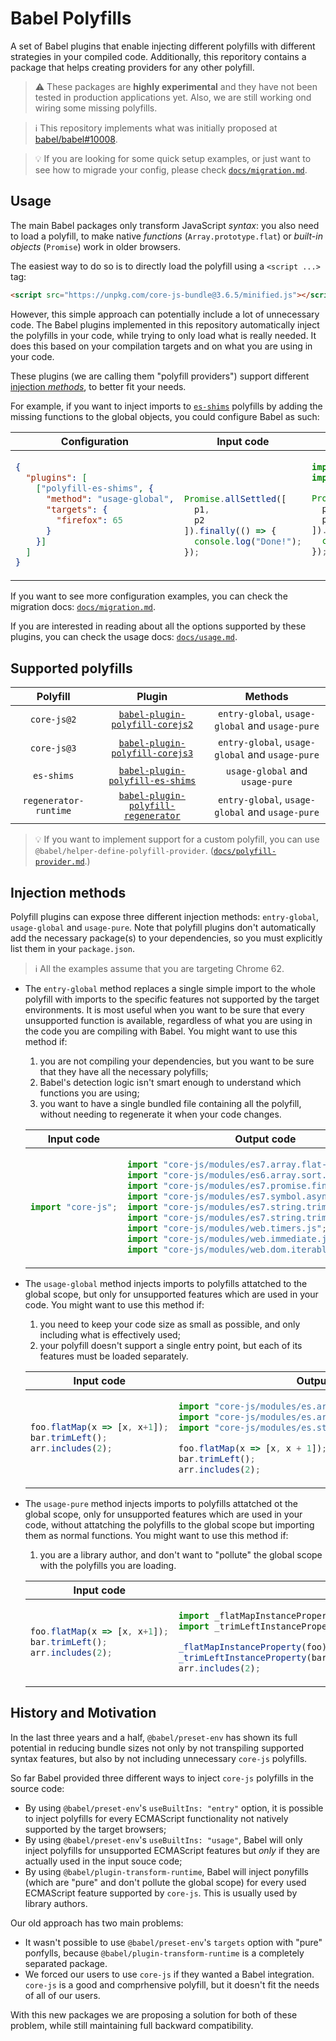 # Babel Polyfills

A set of Babel plugins that enable injecting different polyfills with different strategies in your compiled code.
Additionally, this reporitory contains a package that helps creating providers for any other polyfill.

> ⚠️ These packages are **highly experimental** and they have not been tested in production applications yet. Also, we are still working ond wiring some missing polyfills.

> ℹ️ This repository implements what was initially proposed at [babel/babel#10008](https://github.com/babel/babel/issues/10008).

> 💡 If you are looking for some quick setup examples, or just want to see how to migrade your config, please check [`docs/migration.md`](https://github.com/babel/babel-polyfills/blob/master/docs/migration.md).

## Usage

The main Babel packages only transform JavaScript _syntax_: you also need to load a polyfill, to make native _functions_ (`Array.prototype.flat`) or _built-in objects_ (`Promise`) work in older browsers.

The easiest way to do so is to directly load the polyfill using a `<script ...>` tag:
```html
<script src="https://unpkg.com/core-js-bundle@3.6.5/minified.js"></script>
```

However, this simple approach can potentially include a lot of unnecessary code. The Babel plugins implemented in this repository automatically inject the polyfills in your code, while trying to only load what is really needed. It does this based on your compilation targets and on what you are using in your code.

These plugins (we are calling them "polyfill providers") support different [injection *methods*](#injection-methods), to better fit your needs.

For example, if you want to inject imports to [`es-shims`](https://github.com/es-shims) polyfills by adding the missing functions to the global objects, you could configure Babel as such:

<!-- prettier-ignore-start -->
<table>
<thead><tr>
<th align="center">Configuration</th>
<th align="center">Input code</th>
<th align="center">Output code</th>
</tr></thead>
<tr>
<td>

```json
{
  "plugins": [
    ["polyfill-es-shims", {
      "method": "usage-global",
      "targets": {
        "firefox": 65
      }
    }]
  ]
}
```

</td>
<td>

```js
 
 
 
Promise.allSettled([
  p1,
  p2
]).finally(() => {
  console.log("Done!");
});
 
```

</td>
<td>

```js
import "promise.prototype.finally/auto.js";
import "promise.allsettled/auto.js";

Promise.allSettled([
  p1,
  p2
]).finally(() => {
  console.log("Done!");
});
 
```

</td>
</tr>
</table>
<!-- prettier-ignore-end -->

If you want to see more configuration examples, you can check the migration docs: [`docs/migration.md`](https://github.com/babel/babel-polyfills/blob/master/docs/migration.md).

If you are interested in reading about all the options supported by these plugins, you can check the usage docs: [`docs/usage.md`](https://github.com/babel/babel-polyfills/blob/master/docs/migration.md).

## Supported polyfills

<!--prettier-ignore -->
| Polyfill | Plugin | Methods |
| :------: | :----: | :-----: |
| `core-js@2` | [`babel-plugin-polyfill-corejs2`](./packages/babel-plugin-polyfill-corejs2) | `entry-global`, `usage-global` and `usage-pure` |
| `core-js@3` | [`babel-plugin-polyfill-corejs3`](./packages/babel-plugin-polyfill-corejs3) | `entry-global`, `usage-global` and `usage-pure` |
| `es-shims` | [`babel-plugin-polyfill-es-shims`](./packages/babel-plugin-polyfill-es-shims) | `usage-global` and `usage-pure` |
| `regenerator-runtime` | [`babel-plugin-polyfill-regenerator`](./packages/babel-plugin-polyfill-regenerator) | `entry-global`, `usage-global` and `usage-pure` |

> 💡 If you want to implement support for a custom polyfill, you can use `@babel/helper-define-polyfill-provider`. ([`docs/polyfill-provider.md`](https://github.com/babel/babel-polyfills/blob/master/docs/polyfill-provider.md).)

## Injection methods

Polyfill plugins can expose three different injection methods: `entry-global`, `usage-global` and `usage-pure`.
Note that polyfill plugins don't automatically add the necessary package(s) to your dependencies, so you must explicitly list them in your `package.json`.

> ℹ️ All the examples assume that you are targeting Chrome 62.

- The `entry-global` method replaces a single simple import to the whole polyfill with imports to the specific features not supported by the target environments. It is most useful when you want to be sure that every unsupported function is available, regardless of what you are using in the code you are compiling with Babel. You might want to use this method if:

  1. you are not compiling your dependencies, but you want to be sure that they have all the necessary polyfills;
  1. Babel's detection logic isn't smart enough to understand which functions you are using;
  1. you want to have a single bundled file containing all the polyfill, without needing to regenerate it when your code changes.

    <!-- prettier-ignore-start -->
    <table>
    <thead><tr>
    <th align="center">Input code</th>
    <th align="center">Output code</th>
    </tr></thead>
    <tr>
    <td>
          
    ```js
    import "core-js";
    ```
    
    </td>
    <td>
    
    ```js
    import "core-js/modules/es7.array.flat-map.js";
    import "core-js/modules/es6.array.sort.js";
    import "core-js/modules/es7.promise.finally.js";
    import "core-js/modules/es7.symbol.async-iterator.js";
    import "core-js/modules/es7.string.trim-left.js";
    import "core-js/modules/es7.string.trim-right.js";
    import "core-js/modules/web.timers.js";
    import "core-js/modules/web.immediate.js";
    import "core-js/modules/web.dom.iterable.js";
    ```
    
    </td>
    </tr>
    </table>
    <!-- prettier-ignore-end -->

- The `usage-global` method injects imports to polyfills attatched to the global scope, but only for unsupported features which are used in your code. You might want to use this method if:

  1. you need to keep your code size as small as possible, and only including what is effectively used;
  1. your polyfill doesn't support a single entry point, but each of its features must be loaded separately.

    <!-- prettier-ignore-start -->
    <table>
    <thead><tr>
    <th align="center">Input code</th>
    <th align="center">Output code</th>
    </tr></thead>
    <tr>
    <td>
          
    ```js
    foo.flatMap(x => [x, x+1]);
    bar.trimLeft();
    arr.includes(2);
    ```
    
    </td>
    <td>
    
    ```js
    import "core-js/modules/es.array.flat-map.js";
    import "core-js/modules/es.array.unscopables.flat-map.js";
    import "core-js/modules/es.string.trim-start.js";
    
    foo.flatMap(x => [x, x + 1]);
    bar.trimLeft();
    arr.includes(2);
    ```
    
    </td>
    </tr>
    </table>
    <!-- prettier-ignore-end -->

- The `usage-pure` method injects imports to polyfills attatched ot the global scope, only for unsupported features which are used in your code, without attatching the polyfills to the global scope but importing them as normal functions. You might want to use this method if:

  1. you are a library author, and don't want to "pollute" the global scope with the polyfills you are loading.

    <!-- prettier-ignore-start -->
    <table>
    <thead><tr>
    <th align="center">Input code</th>
    <th align="center">Output code</th>
    </tr></thead>
    <tr>
    <td>
          
    ```js
    foo.flatMap(x => [x, x+1]);
    bar.trimLeft();
    arr.includes(2);
    ```
    
    </td>
    <td>
    
    ```js
    import _flatMapInstanceProperty from "core-js-pure/stable/instance/flat-map.js";
    import _trimLeftInstanceProperty from "core-js-pure/stable/instance/trim-left.js";
    
    _flatMapInstanceProperty(foo).call(foo, x => [x, x + 1]);
    _trimLeftInstanceProperty(bar).call(bar);
    arr.includes(2);
    ```
    
    </td>
    </tr>
    </table>
    <!-- prettier-ignore-end -->

## History and Motivation

In the last three years and a half, `@babel/preset-env` has shown its full potential in reducing bundle sizes not only by not transpiling supported syntax features, but also by not including unnecessary `core-js` polyfills.

So far Babel provided three different ways to inject `core-js` polyfills in the source code:

- By using `@babel/preset-env`'s `useBuiltIns: "entry"` option, it is possible to inject polyfills for every ECMAScript functionality not natively supported by the target browsers;
- By using `@babel/preset-env`'s `useBuiltIns: "usage"`, Babel will only inject polyfills for unsupported ECMAScript features but _only_ if they are actually used in the input souce code;
- By using `@babel/plugin-transform-runtime`, Babel will inject po<i>n</i>yfills (which are "pure" and don't pollute the global scope) for every used ECMAScript feature supported by `core-js`. This is usually used by library authors.

Our old approach has two main problems:

- It wasn't possible to use `@babel/preset-env`'s `targets` option with "pure" po<i>n</i>fylls, because `@babel/plugin-transform-runtime` is a completely separated package.
- We forced our users to use `core-js` if they wanted a Babel integration. `core-js` is a good and comprhensive polyfill, but it doesn't fit the needs of all of our users.

With this new packages we are proposing a solution for both of these problem, while still maintaining full backward compatibility.
